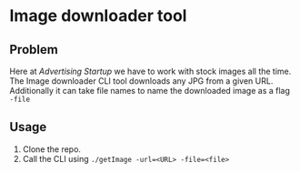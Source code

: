 # Image downloader tool

## Problem

Here at *Advertising Startup* we have to work with stock images all the time. The Image downloader CLI tool downloads any JPG from a given URL. Additionally it can take file names to name the downloaded image as a flag `-file`

## Usage

1. Clone the repo.
2. Call the CLI using `./getImage -url=<URL> -file=<file>`